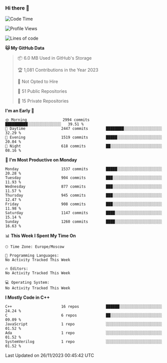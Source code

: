 ### Hi there 👋

<!--
**SemenMartynov/SemenMartynov** is a ✨ _special_ ✨ repository because its `README.md` (this file) appears on your GitHub profile.

Here are some ideas to get you started:

- 🔭 I’m currently working on ...
- 🌱 I’m currently learning ...
- 👯 I’m looking to collaborate on ...
- 🤔 I’m looking for help with ...
- 💬 Ask me about ...
- 📫 How to reach me: ...
- 😄 Pronouns: ...
- ⚡ Fun fact: ...
-->

<!--START_SECTION:waka-->
![Code Time](http://img.shields.io/badge/Code%20Time-0%20secs-blue)

![Profile Views](http://img.shields.io/badge/Profile%20Views-3-blue)

![Lines of code](https://img.shields.io/badge/From%20Hello%20World%20I%27ve%20Written-6.8%20million%20lines%20of%20code-blue)

**🐱 My GitHub Data** 

> 📦 6.0 MB Used in GitHub's Storage 
 > 
> 🏆 1,081 Contributions in the Year 2023
 > 
> 🚫 Not Opted to Hire
 > 
> 📜 51 Public Repositories 
 > 
> 🔑 15 Private Repositories 
 > 
**I'm an Early 🐤** 

```text
🌞 Morning                2994 commits        ██████████░░░░░░░░░░░░░░░   39.51 % 
🌆 Daytime                2447 commits        ████████░░░░░░░░░░░░░░░░░   32.29 % 
🌃 Evening                1519 commits        █████░░░░░░░░░░░░░░░░░░░░   20.04 % 
🌙 Night                  618 commits         ██░░░░░░░░░░░░░░░░░░░░░░░   08.16 % 
```
📅 **I'm Most Productive on Monday** 

```text
Monday                   1537 commits        █████░░░░░░░░░░░░░░░░░░░░   20.28 % 
Tuesday                  904 commits         ███░░░░░░░░░░░░░░░░░░░░░░   11.93 % 
Wednesday                877 commits         ███░░░░░░░░░░░░░░░░░░░░░░   11.57 % 
Thursday                 945 commits         ███░░░░░░░░░░░░░░░░░░░░░░   12.47 % 
Friday                   908 commits         ███░░░░░░░░░░░░░░░░░░░░░░   11.98 % 
Saturday                 1147 commits        ████░░░░░░░░░░░░░░░░░░░░░   15.14 % 
Sunday                   1260 commits        ████░░░░░░░░░░░░░░░░░░░░░   16.63 % 
```


📊 **This Week I Spent My Time On** 

```text
🕑︎ Time Zone: Europe/Moscow

💬 Programming Languages: 
No Activity Tracked This Week

🔥 Editors: 
No Activity Tracked This Week

💻 Operating System: 
No Activity Tracked This Week
```

**I Mostly Code in C++** 

```text
C++                      16 repos            ██████░░░░░░░░░░░░░░░░░░░   24.24 % 
C                        6 repos             ██░░░░░░░░░░░░░░░░░░░░░░░   09.09 % 
JavaScript               1 repo              ░░░░░░░░░░░░░░░░░░░░░░░░░   01.52 % 
Ada                      1 repo              ░░░░░░░░░░░░░░░░░░░░░░░░░   01.52 % 
SystemVerilog            1 repo              ░░░░░░░░░░░░░░░░░░░░░░░░░   01.52 % 
```




 Last Updated on 26/11/2023 00:45:42 UTC
<!--END_SECTION:waka-->